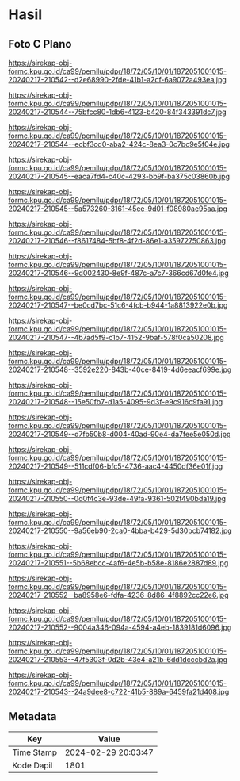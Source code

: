 # Hasil

## Foto C Plano

https://sirekap-obj-formc.kpu.go.id/ca99/pemilu/pdpr/18/72/05/10/01/1872051001015-20240217-210542--d2e68990-2fde-41b1-a2cf-6a9072a493ea.jpg

https://sirekap-obj-formc.kpu.go.id/ca99/pemilu/pdpr/18/72/05/10/01/1872051001015-20240217-210544--75bfcc80-1db6-4123-b420-84f343391dc7.jpg

https://sirekap-obj-formc.kpu.go.id/ca99/pemilu/pdpr/18/72/05/10/01/1872051001015-20240217-210544--ecbf3cd0-aba2-424c-8ea3-0c7bc9e5f04e.jpg

https://sirekap-obj-formc.kpu.go.id/ca99/pemilu/pdpr/18/72/05/10/01/1872051001015-20240217-210545--eaca7fd4-c40c-4293-bb9f-ba375c03860b.jpg

https://sirekap-obj-formc.kpu.go.id/ca99/pemilu/pdpr/18/72/05/10/01/1872051001015-20240217-210545--5a573260-3161-45ee-9d01-f08980ae95aa.jpg

https://sirekap-obj-formc.kpu.go.id/ca99/pemilu/pdpr/18/72/05/10/01/1872051001015-20240217-210546--f8617484-5bf8-4f2d-86e1-a35972750863.jpg

https://sirekap-obj-formc.kpu.go.id/ca99/pemilu/pdpr/18/72/05/10/01/1872051001015-20240217-210546--9d002430-8e9f-487c-a7c7-366cd67d0fe4.jpg

https://sirekap-obj-formc.kpu.go.id/ca99/pemilu/pdpr/18/72/05/10/01/1872051001015-20240217-210547--be0cd7bc-51c6-4fcb-b944-1a8813922e0b.jpg

https://sirekap-obj-formc.kpu.go.id/ca99/pemilu/pdpr/18/72/05/10/01/1872051001015-20240217-210547--4b7ad5f9-c1b7-4152-9baf-578f0ca50208.jpg

https://sirekap-obj-formc.kpu.go.id/ca99/pemilu/pdpr/18/72/05/10/01/1872051001015-20240217-210548--3592e220-843b-40ce-8419-4d6eeacf699e.jpg

https://sirekap-obj-formc.kpu.go.id/ca99/pemilu/pdpr/18/72/05/10/01/1872051001015-20240217-210548--15e50fb7-d1a5-4095-9d3f-e9c916c9fa91.jpg

https://sirekap-obj-formc.kpu.go.id/ca99/pemilu/pdpr/18/72/05/10/01/1872051001015-20240217-210549--d7fb50b8-d004-40ad-90e4-da7fee5e050d.jpg

https://sirekap-obj-formc.kpu.go.id/ca99/pemilu/pdpr/18/72/05/10/01/1872051001015-20240217-210549--511cdf06-bfc5-4736-aac4-4450df36e01f.jpg

https://sirekap-obj-formc.kpu.go.id/ca99/pemilu/pdpr/18/72/05/10/01/1872051001015-20240217-210550--0d0f4c3e-93de-49fa-9361-502f490bda19.jpg

https://sirekap-obj-formc.kpu.go.id/ca99/pemilu/pdpr/18/72/05/10/01/1872051001015-20240217-210550--9a56eb90-2ca0-4bba-b429-5d30bcb74182.jpg

https://sirekap-obj-formc.kpu.go.id/ca99/pemilu/pdpr/18/72/05/10/01/1872051001015-20240217-210551--5b68ebcc-4af6-4e5b-b58e-8186e2887d89.jpg

https://sirekap-obj-formc.kpu.go.id/ca99/pemilu/pdpr/18/72/05/10/01/1872051001015-20240217-210552--ba8958e6-fdfa-4236-8d86-4f8892cc22e6.jpg

https://sirekap-obj-formc.kpu.go.id/ca99/pemilu/pdpr/18/72/05/10/01/1872051001015-20240217-210552--9004a346-094a-4594-a4eb-1839181d6096.jpg

https://sirekap-obj-formc.kpu.go.id/ca99/pemilu/pdpr/18/72/05/10/01/1872051001015-20240217-210553--47f5303f-0d2b-43e4-a21b-6dd1dcccbd2a.jpg

https://sirekap-obj-formc.kpu.go.id/ca99/pemilu/pdpr/18/72/05/10/01/1872051001015-20240217-210543--24a9dee8-c722-41b5-889a-6459fa21d408.jpg


## Metadata

| Key        | Value               |
| ---------- | ------------------- |
| Time Stamp | 2024-02-29 20:03:47 |
| Kode Dapil | 1801                |



